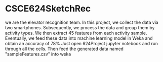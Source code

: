 # CSCE624SketchRec
we are the elevator recognition team. In this project, we collect the data via two smartphones. Subsequently, we process the data and group them by activity types. We then extract 45 features from each activity sample. Eventually, we feed these data into machine learning model in Weka and obtain an accuracy of 78%
Just open 624Project jupyter notebook and run through all the cells. Then feed the generated data named "sampleFeatures.csv" into weka
